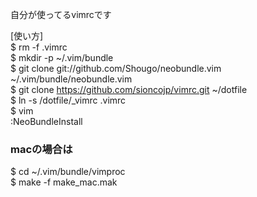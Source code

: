 自分が使ってるvimrcです  
  
[使い方]  
$ rm -f .vimrc  
$ mkdir -p ~/.vim/bundle  
$ git clone git://github.com/Shougo/neobundle.vim ~/.vim/bundle/neobundle.vim  
$ git clone https://github.com/sioncojp/vimrc.git ~/dotfile  
$ ln -s /dotfile/_vimrc .vimrc  
$ vim  
:NeoBundleInstall  
  
### macの場合は  
$ cd ~/.vim/bundle/vimproc  
$ make -f make_mac.mak  
